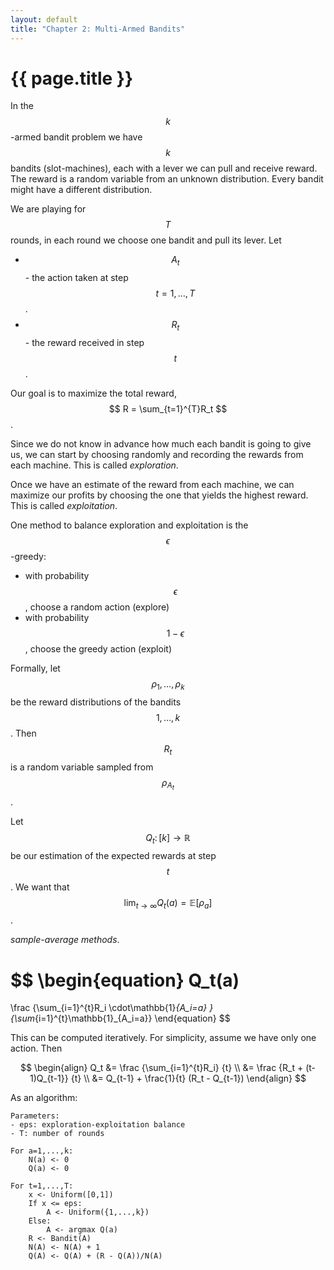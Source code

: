 ```yaml
---
layout: default
title: "Chapter 2: Multi-Armed Bandits"
---
```


# {{ page.title }}

In the $$k$$-armed bandit problem we have $$k$$
bandits (slot-machines), each with a lever
we can pull and receive reward. The reward is a random variable
from an unknown distribution. Every bandit might have 
a different distribution.

We are playing for $$T$$ rounds, in each round we
choose one bandit and pull its lever.
Let 
- $$A_t$$ - the action taken at step $$t=1,\dots,T$$.
- $$R_t$$ - the reward received in step $$t$$.

Our goal is to maximize the total reward,
$$ R = \sum_{t=1}^{T}R_t $$. 

Since we do not know in advance how much each bandit
is going to give us, we can start by choosing randomly
and recording the rewards from each machine. This
is called *exploration*.

Once we have an estimate of the reward from each machine,
we can maximize our profits by choosing the one that
yields the highest reward. This is called 
*exploitation*.

One method to balance exploration and exploitation
is the $$\epsilon$$-greedy:
- with probability $$\epsilon$$, choose a random action (explore)
- with probability $$1 - \epsilon$$, choose the greedy action (exploit)

Formally, let $$\rho_1,\dots,\rho_k$$ be the reward distributions
of the bandits $$1,\dots,k$$. Then $$R_t$$ is a random variable
sampled from $$\rho_{A_t}$$.

Let $$Q_t\colon [k] \to \mathbb{R}$$ be our estimation of
the expected rewards at step $$t$$. We want that
$$\lim_{t\to\infty}Q_t(a) = \mathbb{E}[\rho_a] $$.

*sample-average methods*.

$$
\begin{equation}
Q_t(a)
=
\frac
{\sum_{i=1}^{t}R_i \cdot\mathbb{1}_{A_i=a} }
{\sum_{i=1}^{t}\mathbb{1}_{A_i=a}}
\end{equation}
$$

This can be computed iteratively. For simplicity, assume
we have only one action. Then

$$
\begin{align}
Q_t
&=
\frac
{\sum_{i=1}^{t}R_i}
{t}
\\
&=
\frac
{R_t + (t-1)Q_{t-1}}
{t}
\\
&=
Q_{t-1}
+
\frac{1}{t}
(R_t - Q_{t-1})
\end{align}
$$



As an algorithm:
```
Parameters:
- eps: exploration-exploitation balance
- T: number of rounds

For a=1,...,k:
    N(a) <- 0
    Q(a) <- 0

For t=1,...,T:
    x <- Uniform([0,1])
    If x <= eps:
        A <- Uniform({1,...,k})
    Else:
        A <- argmax Q(a)
    R <- Bandit(A)
    N(A) <- N(A) + 1
    Q(A) <- Q(A) + (R - Q(A))/N(A)
```
